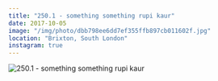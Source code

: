 ```yaml
---
title: "250.1 - something something rupi kaur"
date: 2017-10-05
image: "/img/photo/dbb798ee6dd7ef355ffb897cb011602f.jpg"
location: "Brixton, South London"
instagram: true
---
```


![250.1 - something something rupi kaur](/img/photo/dbb798ee6dd7ef355ffb897cb011602f.jpg)
